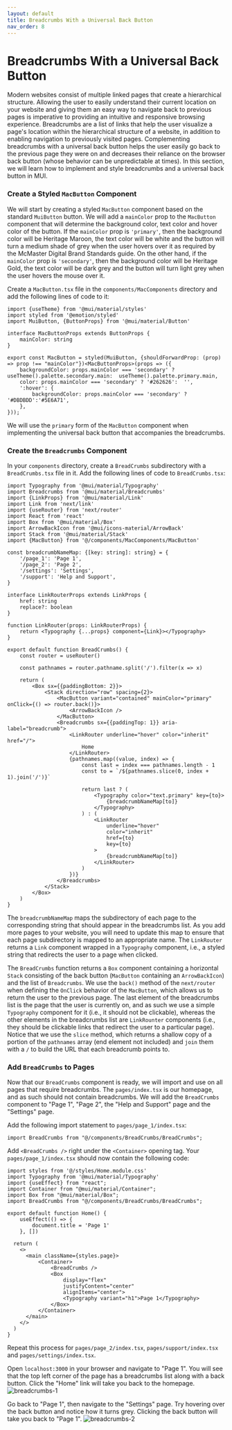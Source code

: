 ```yaml
---
layout: default
title: Breadcrumbs With a Universal Back Button
nav_order: 8
---
```


# Breadcrumbs With a Universal Back Button

Modern websites consist of multiple linked pages that create a hierarchical structure. Allowing the user to easily understand their current location on your website and giving them an easy way to navigate back to previous pages is imperative to providing an intuitive and responsive browsing experience. Breadcrumbs are a list of links that help the user visualize a page's location within the hierarchical structure of a website, in addition to enabling navigation to previously visited pages. Complementing breadcrumbs with a universal back button helps the user easily go back to the previous page they were on and decreases their reliance on the browser back button (whose behavior can be unpredictable at times). In this section, we will learn how to implement and style breadcrumbs and a universal back button in MUI.

### Create a Styled `MacButton` Component
We will start by creating a styled `MacButton` component based on the standard `MuiButton` button. We will add a `mainColor` prop to the `MacButton` component that will determine the background color, text color and hover color of the button. If the `mainColor` prop is `'primary'`, then the background color will be Heritage Maroon, the text color will be white and the button will turn a medium shade of grey when the user hovers over it as required by the McMaster Digital Brand Standards guide. On the other hand, if the `mainColor` prop is `'secondary'`, then the background color will be Heritage Gold, the text color will be dark grey and the button will turn light grey when the user hovers the mouse over it.

Create a `MacButton.tsx` file in the `components/MacComponents` directory and add the following lines of code to it:
```
import {useTheme} from '@mui/material/styles'
import styled from '@emotion/styled'
import MuiButton, {ButtonProps} from '@mui/material/Button'

interface MacButtonProps extends ButtonProps {
    mainColor: string
}

export const MacButton = styled(MuiButton, {shouldForwardProp: (prop) => prop !== "mainColor"})<MacButtonProps>(props => ({
    backgroundColor: props.mainColor === 'secondary' ? useTheme().palette.secondary.main:  useTheme().palette.primary.main,
    color: props.mainColor === 'secondary' ? '#262626':  '',
    ':hover': {
        backgroundColor: props.mainColor === 'secondary' ? '#DBDBDD':'#5E6A71',
    },
}));
```
We will use the `primary` form of the `MacButton` component when implementing the universal back button that accompanies the breadcrumbs.

### Create the `Breadcrumbs` Component
In your `components` directory, create a `BreadCrumbs` subdirectory with a  `BreadCrumbs.tsx` file in it. Add the following lines of code to `BreadCrumbs.tsx`:
```
import Typography from '@mui/material/Typography'
import Breadcrumbs from '@mui/material/Breadcrumbs'
import {LinkProps} from '@mui/material/Link'
import Link from 'next/link'
import {useRouter} from 'next/router'
import React from 'react'
import Box from '@mui/material/Box'
import ArrowBackIcon from '@mui/icons-material/ArrowBack'
import Stack from '@mui/material/Stack'
import {MacButton} from '@/components/MacComponents/MacButton'

const breadcrumbNameMap: {[key: string]: string} = {
    '/page_1': 'Page 1',
    '/page_2': 'Page 2',
    '/settings': 'Settings',
    '/support': 'Help and Support',
}

interface LinkRouterProps extends LinkProps {
    href: string
    replace?: boolean
}

function LinkRouter(props: LinkRouterProps) {
    return <Typography {...props} component={Link}></Typography>
}

export default function BreadCrumbs() {
    const router = useRouter()

    const pathnames = router.pathname.split('/').filter(x => x)

    return (
        <Box sx={{paddingBottom: 2}}>
            <Stack direction="row" spacing={2}>
                <MacButton variant="contained" mainColor="primary" onClick={() => router.back()}>
                    <ArrowBackIcon />
                </MacButton>
                <Breadcrumbs sx={{paddingTop: 1}} aria-label="breadcrumb">
                    <LinkRouter underline="hover" color="inherit" href="/">
                        Home
                    </LinkRouter>
                    {pathnames.map((value, index) => {
                        const last = index === pathnames.length - 1
                        const to = `/${pathnames.slice(0, index + 1).join('/')}`

                        return last ? (
                            <Typography color="text.primary" key={to}>
                                {breadcrumbNameMap[to]}
                            </Typography>
                        ) : (
                            <LinkRouter
                                underline="hover"
                                color="inherit"
                                href={to}
                                key={to}
                            >
                                {breadcrumbNameMap[to]}
                            </LinkRouter>
                        )
                    })}
                </Breadcrumbs>
            </Stack>
        </Box>
    )
}
```

The `breadcrumbNameMap` maps the subdirectory of each page to the corresponding string that should appear in the breadcrumbs list. As you add more pages to your website, you will need to update this map to ensure that each page subdirectory is mapped to an appropriate name. The `LinkRouter` returns a `Link` component wrapped in a `Typography` component, i.e., a styled string that redirects the user to a page when clicked.

The `BreadCrumbs` function returns a `Box` component containing a horizontal `Stack` consisting of the back button (`MacButton` containing an `ArrowBackIcon`) and the list of `Breadcrumbs`. We use the `back()` method of the `next/router` when defining the `OnClick` behavior of the `MacButton`, which allows us to return the user to the previous page. The last element of the breadcrumbs list is the page that the user is currently on, and as such we use a simple `Typography` component for it (i.e., it should not be clickable), whereas the other elements in the breadcrumbs list are `LinkRounter` components  (i.e., they should be clickable links that redirect the user to a particular page). Notice that we use the `slice` method, which returns a shallow copy of a portion of the `pathnames` array (end element not included) and `join` them with a `/` to build the URL that each breadcrumb points to. 

### Add `BreadCrumbs` to Pages
Now that our `BreadCrumbs` component is ready, we will import and use on all pages that require breadcrumbs. The `pages/index.tsx` is our homepage, and as such should not contain breadcrumbs. We will add the `BreadCrumbs` component to "Page 1", "Page 2", the "Help and Support" page and the "Settings" page.

Add the following import statement to `pages/page_1/index.tsx`:
```
import BreadCrumbs from "@/components/BreadCrumbs/BreadCrumbs";
```

Add `<BreadCrumbs />` right under the `<Container>` opening tag. Your  `pages/page_1/index.tsx` should now contain the following code:
```
import styles from '@/styles/Home.module.css'
import Typography from '@mui/material/Typography'
import {useEffect} from "react";
import Container from "@mui/material/Container";
import Box from "@mui/material/Box";
import BreadCrumbs from "@/components/BreadCrumbs/BreadCrumbs";

export default function Home() {
    useEffect(() => {
        document.title = 'Page 1'
    }, [])

  return (
    <>
      <main className={styles.page}>
          <Container>
              <BreadCrumbs />
              <Box
                  display="flex"
                  justifyContent="center"
                  alignItems="center">
                  <Typography variant="h1">Page 1</Typography>
              </Box>
          </Container>
      </main>
    </>
  )
}
```

Repeat this process for  `pages/page_2/index.tsx`, `pages/support/index.tsx` and `pages/settings/index.tsx`.

Open `localhost:3000` in your browser and navigate to "Page 1". You will see that the top left corner of the page has a breadcrumbs list along with a back button. Click the "Home" link will take you back to the homepage.
![breadcrumbs-1](assets/img/breadcrumbs-1.png)

Go back to "Page 1", then navigate to the "Settings" page. Try hovering over the back button and notice how it turns grey. Clicking the back button will take you back to "Page 1".
![breadcrumbs-2](assets/img/breadcrumbs-2.png)
